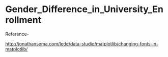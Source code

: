 # Gender_Difference_in_University_Enrollment

Reference-

http://jonathansoma.com/lede/data-studio/matplotlib/changing-fonts-in-matplotlib/
